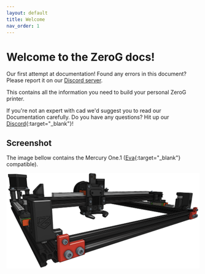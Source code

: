 ```yaml
---
layout: default
title: Welcome
nav_order: 1
---
```


# Welcome to the ZeroG docs!

Our first attempt at documentation! Found any errors in this document? Please report it on our [Discord server](https://discord.com/invite/gzJP2s8).

This contains all the information you need to build your personal ZeroG printer.

If you're not an expert with cad we'd suggest you to read our Documentation carefully. Do you have any questions? Hit up our [Discord](https://discord.com/invite/gzJP2s8){:target="_blank"}!

## Screenshot
The image bellow contains the Mercury One.1 ([Eva](https://main.eva-3d.page/){:target="_blank"} compatible).

![Birdseye overview](assets/img/printer/birdview.png)